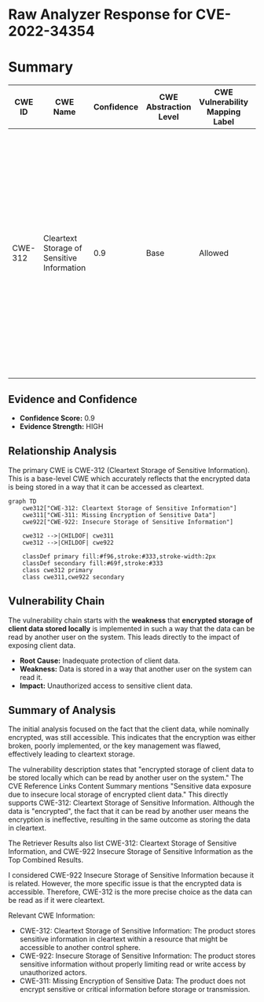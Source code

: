 # Raw Analyzer Response for CVE-2022-34354

# Summary
| CWE ID | CWE Name | Confidence | CWE Abstraction Level | CWE Vulnerability Mapping Label | CWE-Vulnerability Mapping Notes |
|---|---|---|---|---|---|
| CWE-312 | Cleartext Storage of Sensitive Information | 0.9 | Base | Allowed | Primary CWE: The vulnerability involves **encrypted storage of client data stored locally** which can be read by another user. This means the "encryption" is not providing adequate protection, effectively storing the data in a way that is accessible as cleartext. |

## Evidence and Confidence

*   **Confidence Score:** 0.9
*   **Evidence Strength:** HIGH

## Relationship Analysis
The primary CWE is CWE-312 (Cleartext Storage of Sensitive Information). This is a base-level CWE which accurately reflects that the encrypted data is being stored in a way that it can be accessed as cleartext.

```mermaid
graph TD
    cwe312["CWE-312: Cleartext Storage of Sensitive Information"]
    cwe311["CWE-311: Missing Encryption of Sensitive Data"]
    cwe922["CWE-922: Insecure Storage of Sensitive Information"]
    
    cwe312 -->|CHILDOF| cwe311
    cwe312 -->|CHILDOF| cwe922
    
    classDef primary fill:#f96,stroke:#333,stroke-width:2px
    classDef secondary fill:#69f,stroke:#333
    class cwe312 primary
    class cwe311,cwe922 secondary
```

## Vulnerability Chain
The vulnerability chain starts with the **weakness** that **encrypted storage of client data stored locally** is implemented in such a way that the data can be read by another user on the system. This leads directly to the impact of exposing client data.
  - **Root Cause:** Inadequate protection of client data.
  - **Weakness:** Data is stored in a way that another user on the system can read it.
  - **Impact:** Unauthorized access to sensitive client data.

## Summary of Analysis
The initial analysis focused on the fact that the client data, while nominally encrypted, was still accessible. This indicates that the encryption was either broken, poorly implemented, or the key management was flawed, effectively leading to cleartext storage.

The vulnerability description states that "encrypted storage of client data to be stored locally which can be read by another user on the system." The CVE Reference Links Content Summary mentions "Sensitive data exposure due to insecure local storage of encrypted client data." This directly supports CWE-312: Cleartext Storage of Sensitive Information. Although the data is "encrypted", the fact that it can be read by another user means the encryption is ineffective, resulting in the same outcome as storing the data in cleartext.

The Retriever Results also list CWE-312: Cleartext Storage of Sensitive Information, and CWE-922 Insecure Storage of Sensitive Information as the Top Combined Results.

I considered CWE-922 Insecure Storage of Sensitive Information because it is related. However, the more specific issue is that the encrypted data is accessible. Therefore, CWE-312 is the more precise choice as the data can be read as if it were cleartext.

Relevant CWE Information:
* CWE-312: Cleartext Storage of Sensitive Information: The product stores sensitive information in cleartext within a resource that might be accessible to another control sphere.
* CWE-922: Insecure Storage of Sensitive Information: The product stores sensitive information without properly limiting read or write access by unauthorized actors.
* CWE-311: Missing Encryption of Sensitive Data: The product does not encrypt sensitive or critical information before storage or transmission.
